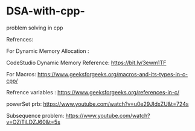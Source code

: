 # DSA-with-cpp-
problem solving in cpp 

Refrences:

For Dynamic Memory Allocation :
 
CodeStudio Dynamic Memory Reference: https://bit.ly/3ewm1TF

For Macros: https://www.geeksforgeeks.org/macros-and-its-types-in-c-cpp/

Refrence variables : https://www.geeksforgeeks.org/references-in-c/

powerSet prb: https://www.youtube.com/watch?v=u0e29JIdxZU&t=724s

Subsequence problem: https://www.youtube.com/watch?v=OZiTiLDZJ60&t=5s

